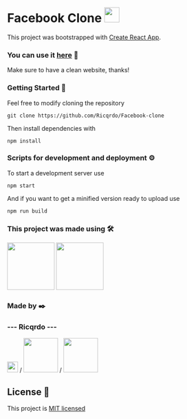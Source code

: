 # Facebook Clone <img src='https://upload.wikimedia.org/wikipedia/commons/5/51/Facebook_f_logo_%282019%29.svg' width='35px'>

This project was bootstrapped with [Create React App](https://github.com/facebook/create-react-app).

### You can use it [here](https://facebook-clone-382ad.web.app/) 🔗

Make sure to have a clean website, thanks!

### Getting Started 🚀

<!-- prettier-ignore -->
  Feel free to modify cloning the repository

<!-- prettier-ignore -->
  ` git clone https://github.com/Ricqrdo/Facebook-clone `

<!-- prettier-ignore -->
  Then install dependencies with

<!-- prettier-ignore -->
  ` npm install `

<!-- prettier-ignore -->
### Scripts for development and deployment ⚙️

<!-- prettier-ignore -->
  To start a development server use

<!-- prettier-ignore -->
  ` npm start `

<!-- prettier-ignore -->
  And if you want to get a minified version ready to upload use

<!-- prettier-ignore -->
  ` npm run build `

<!-- prettier-ignore -->
### This project was made using 🛠️

<!-- prettier-ignore -->
  <a href='https://github.com/facebook/react'><img src='https://upload.wikimedia.org/wikipedia/commons/a/a7/React-icon.svg' width='110px'></a>
  <a href='https://github.com/mui-org/material-ui'><img src='https://upload.wikimedia.org/wikipedia/commons/d/dc/Logo_material_design.svg' width='110px'></a>

<!-- prettier-ignore -->
### Made by ✒️

<!-- prettier-ignore -->
  ### --- Ricqrdo ---

<!-- prettier-ignore -->
  <a href='https://github.com/Ricqrdo'><img src='https://upload.wikimedia.org/wikipedia/commons/9/91/Octicons-mark-github.svg' width='25px'></a> / <a href='https://www.linkedin.com/in/ricqrdo/'><img src='https://upload.wikimedia.org/wikipedia/commons/0/01/LinkedIn_Logo.svg' width='80px'></a>  /  <a href='https://twitter.com/Ricqrdo__'><img src='https://upload.wikimedia.org/wikipedia/commons/5/51/Twitter_logo.svg' width='80px'></a>

## License 📜

<!-- prettier-ignore -->
  This project is [MIT licensed](https://github.com/facebook/react/blob/master/LICENSE)
